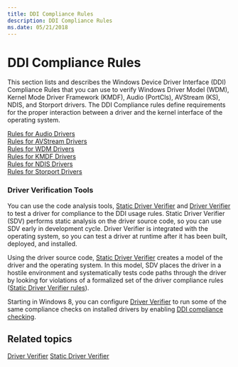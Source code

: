 ```yaml
---
title: DDI Compliance Rules
description: DDI Compliance Rules
ms.date: 05/21/2018
---
```


# DDI Compliance Rules


This section lists and describes the Windows Device Driver Interface (DDI) Compliance Rules that you can use to verify Windows Driver Model (WDM), Kernel Mode Driver Framework (KMDF), Audio (PortCls), AVStream (KS), NDIS, and Storport drivers. The DDI Compliance rules define requirements for the proper interaction between a driver and the kernel interface of the operating system.

[Rules for Audio Drivers](rules-for-audio-drivers.md)  
[Rules for AVStream Drivers](rules-for-avstream-drivers.md)  
[Rules for WDM Drivers](sdv-rules-for-wdm-drivers.md)  
[Rules for KMDF Drivers](sdv-rules-for-kmdf-drivers.md)  
[Rules for NDIS Drivers](sdv-rules-for-ndis-drivers.md)  
[Rules for Storport Drivers](sdv-rules-for-storport-drivers.md)  

### Driver Verification Tools

You can use the code analysis tools, [Static Driver Verifier](./static-driver-verifier.md) and [Driver Verifier](./driver-verifier.md) to test a driver for compliance to the DDI usage rules. Static Driver Verifier (SDV) performs static analysis on the driver source code, so you can use SDV early in development cycle. Driver Verifier is integrated with the operating system, so you can test a driver at runtime after it has been built, deployed, and installed.

Using the driver source code, [Static Driver Verifier](./static-driver-verifier.md) creates a model of the driver and the operating system. In this model, SDV places the driver in a hostile environment and systematically tests code paths through the driver by looking for violations of a formalized set of the driver compliance rules ([Static Driver Verifier rules](./static-driver-verifier-rule.md)).

Starting in Windows 8, you can configure [Driver Verifier](./driver-verifier.md) to run some of the same compliance checks on installed drivers by enabling [DDI compliance checking](./ddi-compliance-checking.md).

## Related topics


[Driver Verifier](./driver-verifier.md)
[Static Driver Verifier](./static-driver-verifier.md)
 

